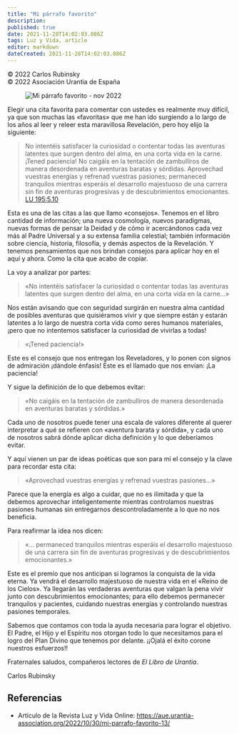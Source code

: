 ```yaml
---
title: "Mi párrafo favorito"
description: 
published: true
date: 2021-11-28T14:02:03.086Z
tags: Luz y Vida, article
editor: markdown
dateCreated: 2021-11-28T14:02:03.086Z
---
```


<p class="v-card v-sheet theme--light grey lighten-3 px-2">© 2022 Carlos Rubinsky<br>© 2022 Asociación Urantia de España</p>

<figure id="Figure_1" class="image urantiapedia">
<img src="../../../output/wikijs/image/article/Luz_y_Vida/LyV_2022_11/Mi-parrafo-favorito-nov-22.jpg" alt="Mi párrafo favorito - nov 2022">
</figure>

Elegir una cita favorita para comentar con ustedes es realmente muy difícil, ya que son muchas las «favoritas» que me han ido surgiendo a lo largo de los años al leer y releer esta maravillosa Revelación, pero hoy elijo la siguiente:

> No intentéis satisfacer la curiosidad o contentar todas las aventuras latentes que surgen dentro del alma, en una corta vida en la carne. ¡Tened paciencia! No caigáis en la tentación de zambulliros de manera desordenada en aventuras baratas y sórdidas. Aprovechad vuestras energías y refrenad vuestras pasiones; permaneced tranquilos mientras esperáis el desarrollo majestuoso de una carrera sin fin de aventuras progresivas y de descubrimientos emocionantes. [LU 195:5.10](/es/The_Urantia_Book/195#p5_10)

Esta es una de las citas a las que llamo «consejos». Tenemos en el libro cantidad de información; una nueva cosmología, nuevos paradigmas, nuevas formas de pensar la Deidad y de cómo ir acercándonos cada vez más al Padre Universal y a su extensa familia celestial; también información sobre ciencia, historia, filosofía, y demás aspectos de la Revelación. Y tenemos pensamientos que nos brindan consejos para aplicar hoy en el aquí y ahora. Como la cita que acabo de copiar.

La voy a analizar por partes:

> «No intentéis satisfacer la curiosidad o contentar todas las aventuras latentes que surgen dentro del alma, en una corta vida en la carne…»

Nos están avisando que con seguridad surgirán en nuestra alma cantidad de posibles aventuras que quisiéramos vivir y que siempre están y estarán latentes a lo largo de nuestra corta vida como seres humanos materiales, ¡pero que no intentemos satisfacer la curiosidad de vivirlas a todas!

> «¡Tened paciencia!»

Este es el consejo que nos entregan los Reveladores, y lo ponen con signos de admiración ¡dándole énfasis! Este es el llamado que nos envían: ¡La paciencia!

Y sigue la definición de lo que debemos evitar:

> «No caigáis en la tentación de zambulliros de manera desordenada en aventuras baratas y sórdidas.»

Cada uno de nosotros puede tener una escala de valores diferente al querer interpretar a qué se refieren con «aventura barata y sórdida», y cada uno de nosotros sabrá dónde aplicar dicha definición y lo que deberíamos evitar.

Y aquí vienen un par de ideas poéticas que son para mí el consejo y la clave para recordar esta cita:

> «Aprovechad vuestras energías y refrenad vuestras pasiones…»

Parece que la energía es algo a cuidar, que no es ilimitada y que la debemos aprovechar inteligentemente mientras controlamos nuestras pasiones humanas sin entregarnos descontroladamente a lo que no nos beneficia.

Para reafirmar la idea nos dicen:

> «… permaneced tranquilos mientras esperáis el desarrollo majestuoso de una carrera sin fin de aventuras progresivas y de descubrimientos emocionantes.»

Este es el premio que nos anticipan si logramos la conquista de la vida eterna. Ya vendrá el desarrollo majestuoso de nuestra vida en el «Reino de los Cielos». Ya llegarán las verdaderas aventuras que valgan la pena vivir junto con descubrimientos emocionantes; para ello debemos permanecer tranquilos y pacientes, cuidando nuestras energías y controlando nuestras pasiones temporales.

Sabemos que contamos con toda la ayuda necesaria para lograr el objetivo. El Padre, el Hijo y el Espíritu nos otorgan todo lo que necesitamos para el logro del Plan Divino que tenemos por delante. ¡¡Ojalá el éxito corone nuestros esfuerzos!!

Fraternales saludos, compañeros lectores de _El Libro de Urantia_.

Carlos Rubinsky

## Referencias

- Artículo de la Revista Luz y Vida Online: https://aue.urantia-association.org/2022/10/30/mi-parrafo-favorito-13/